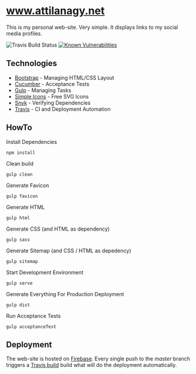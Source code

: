 # www.attilanagy.net

This is my personal web-site. Very simple. It displays links to my social
media profiles.

![Travis Build Status](https://travis-ci.org/attilanagy/www.attilanagy.net.svg?branch=master)
[![Known Vulnerabilities](https://snyk.io/test/github/attilanagy/www.attilanagy.net/badge.svg)](https://snyk.io/test/github/attilanagy/www.attilanagy.net)

## Technologies

* [Bootstrap][bootstrap] - Managing HTML/CSS Layout
* [Cucumber][cucumber] - Acceptance Tests
* [Gulp][gulp] - Managing Tasks
* [Simple Icons][simpleicons] - Free SVG Icons
* [Snyk][snyk] - Verifying Dependencies
* [Travis][travis] - CI and Deployment Automation

## HowTo

Install Dependencies

`npm install`

Clean build

`gulp clean`

Generate Favicon

`gulp favicon`

Generate HTML

`gulp html`

Generate CSS (and HTML as dependency)

`gulp sass`

Generate Sitemap (and CSS / HTML as depedency)

`gulp sitemap`

Start Development Environment

`gulp serve`

Generate Everything For Production Deployment

`gulp dist`

Run Acceptance Tests

`gulp acceptanceTest`

## Deployment

The web-site is hosted on [Firebase][firebase]. Every single push to
the *master* branch triggers a [Travis build][travis_job] build what will do the
deployment automatically.

[bootstrap]:    https://getbootstrap.com/
[gulp]:         https://gulpjs.com/
[travis]:       https://travis-ci.org/
[travis_job]:   https://travis-ci.org/attilanagy/www.attilanagy.net
[firebase]:     https://firebase.google.com/
[snyk]:         https://snyk.io/
[simpleicons]:  https://simpleicons.org/
[cucumber]:     https://cucumber.io/
